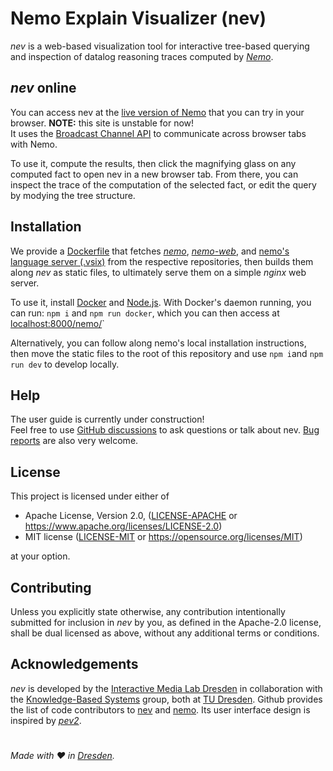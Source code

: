 # Nemo Explain Visualizer (nev)

*nev* is a web-based visualization tool for interactive tree-based querying and inspection of datalog reasoning traces computed by [*Nemo*](https://github.com/knowsys/nemo). 

## *nev* online

You can access nev at the [live version of Nemo](https://tools.iccl.inf.tu-dresden.de/nemo/next) that you can try in your browser. **NOTE:** this site is unstable for now! <br>
It uses the [Broadcast Channel API](https://developer.mozilla.org/en-US/docs/Web/API/Broadcast_Channel_API) to communicate across browser tabs with Nemo. <br>

To use it, compute the results, then click the magnifying glass on any computed fact to open nev in a new browser tab. From there, you can inspect the trace of the computation of the selected fact, or edit the query by modying the tree structure. 

## Installation

We provide a [Dockerfile](Dockerfile) that fetches [*nemo*](https://github.com/knowsys/nemo), [*nemo-web*](https://github.com/knowsys/nemo-web), and [nemo's language server (.vsix)](https://github.com/knowsys/nemo-vscode-extension) from the respective repositories, then builds them along *nev* as static files, to ultimately serve them on a simple *nginx* web server. <br>

To use it, install [Docker](https://www.docker.com/) and [Node.js](https://nodejs.org/en). With Docker's daemon running, you can run: `npm i` and `npm run docker`, which you can then access at [localhost:8000/nemo/](localhost:8000/nemo/)` <br>

Alternatively, you can follow along nemo's local installation instructions, then move the static files to the root of this repository and use `npm i`and `npm run dev` to develop locally. 

## Help

The user guide is currently under construction! <br>
Feel free to use [GitHub discussions](https://github.com/imldresden/nev/discussions) to ask questions or talk about nev. [Bug reports](https://github.com/imldresden/nev/issues) are also very welcome.

## License

This project is licensed under either of
- Apache License, Version 2.0, ([LICENSE-APACHE](LICENSE-APACHE) or
  https://www.apache.org/licenses/LICENSE-2.0)
- MIT license ([LICENSE-MIT](LICENSE-MIT) or
  https://opensource.org/licenses/MIT)

at your option.

## Contributing

Unless you explicitly state otherwise, any contribution intentionally submitted for inclusion in *nev* by you, as defined in the Apache-2.0 license, shall be dual licensed as above, without any additional terms or conditions.

## Acknowledgements

*nev* is developed by the [Interactive Media Lab Dresden](https://imld.de/) in collaboration with the [Knowledge-Based Systems](https://kbs.inf.tu-dresden.de/) group, both at [TU Dresden](https://tu-dresden.de). Github provides the list of code contributors to [nev](https://github.com/imldresden/nev/graphs/contributors) and [nemo](https://github.com/knowsys/nemo/graphs/contributors). Its user interface design is inspired by [*pev2*](https://github.com/dalibo/pev2). 

#
*Made with ❤️ in [Dresden](https://www.dresden.de).*